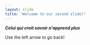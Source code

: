 ```yaml
---
layout: slide
title: "Welcome to our second slide!"
---
```

__*Celui qui croit savoir n'apprend plus*__

Use the left arrow to go back!
